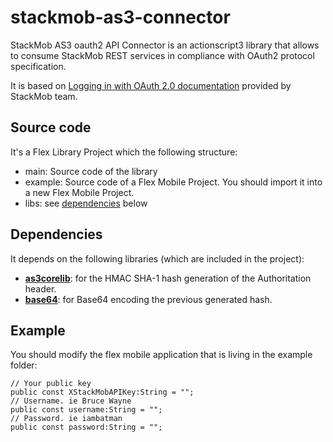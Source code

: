 # stackmob-as3-connector

StackMob AS3 oauth2 API Connector is an actionscript3 library that allows to consume StackMob REST services in compliance with OAuth2 protocol specification.

It is based on [Logging in with OAuth 2.0 documentation](https://gist.github.com/f5e8dc879f506c9a0268) provided by StackMob team.

## Source code

It's a Flex Library Project which the following structure:
  * main: Source code of the library
  * example: Source code of a Flex Mobile Project. You should import it into a new Flex Mobile Project.
  * libs: see [dependencies](#dependencies) below

## Dependencies

It depends on the following libraries (which are included in the project):

  * **[as3corelib](https://github.com/mikechambers/as3corelib)**: for the HMAC SHA-1 hash generation of the Authoritation header.
  * **[base64](http://www.sociodox.com/base64.html)**: for Base64 encoding the previous generated hash.

## Example

You should modify the flex mobile application that is living in the example folder:

    // Your public key
    public const XStackMobAPIKey:String = "";
    // Username. ie Bruce Wayne
    public const username:String = "";
    // Password. ie iambatman
    public const password:String = "";